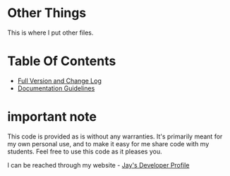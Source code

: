 # Other Things

This is where I put other files. 

# Table Of Contents

* [Full Version and Change Log](VersionandChangeLog.md)
* [Documentation Guidelines](documentationguidelines.md)

# important note 

This code is provided as is without any warranties. It's primarily meant for my own personal use, and to make it easy for me share code with my students. Feel free to use this code as it pleases you.

I can be reached through my website - [Jay's Developer Profile](https://jay-study-nildana.github.io/developerprofile)